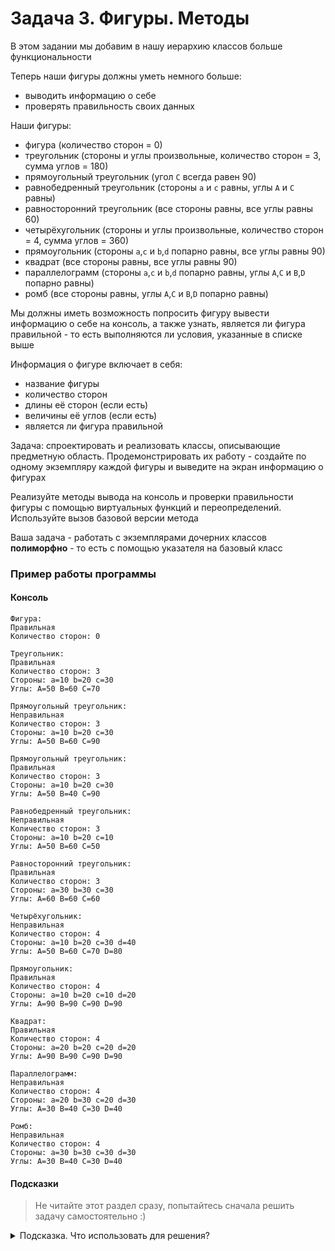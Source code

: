 # Задача 3. Фигуры. Методы
В этом задании мы добавим в нашу иерархию классов больше функциональности

Теперь наши фигуры должны уметь немного больше:
 - выводить информацию о себе
 - проверять правильность своих данных

Наши фигуры:
 - фигура (количество сторон = 0) 
 - треугольник (стороны и углы произвольные, количество сторон = 3, сумма углов = 180) 
 - прямоугольный треугольник (угол `C` всегда равен 90)
 - равнобедренный треугольник (стороны `a` и `c` равны, углы `A` и `C` равны)
 - равносторонний треугольник (все стороны равны, все углы равны 60)
 - четырёхугольник (стороны и углы произвольные, количество сторон = 4, сумма углов = 360)
 - прямоугольник (стороны `a`,`c` и `b`,`d` попарно равны, все углы равны 90)
 - квадрат (все стороны равны, все углы равны 90)
 - параллелограмм (стороны `a`,`c` и `b`,`d` попарно равны, углы `A`,`C` и `B`,`D` попарно равны)
 - ромб (все стороны равны, углы `A`,`C` и `B`,`D` попарно равны)
 
Мы должны иметь возможность попросить фигуру вывести информацию о себе на консоль, а также узнать, является ли фигура правильной - то есть выполняются ли условия, указанные в списке выше

Информация о фигуре включает в себя:
 - название фигуры
 - количество сторон
 - длины её сторон (если есть)
 - величины её углов (если есть)
 - является ли фигура правильной

Задача: спроектировать и реализовать классы, описывающие предметную область. Продемонстрировать их работу - создайте по одному экземпляру каждой фигуры и выведите на экран информацию о фигурах

Реализуйте методы вывода на консоль и проверки правильности фигуры с помощью виртуальных функций и переопределений. Используйте вызов базовой версии метода

Ваша задача - работать с экземплярами дочерних классов **полиморфно** - то есть с помощью указателя на базовый класс

### Пример работы программы
#### Консоль
```
Фигура:
Правильная
Количество сторон: 0

Треугольник:
Правильная
Количество сторон: 3
Стороны: a=10 b=20 c=30
Углы: A=50 B=60 C=70

Прямоугольный треугольник:
Неправильная
Количество сторон: 3
Стороны: a=10 b=20 c=30
Углы: A=50 B=60 C=90

Прямоугольный треугольник:
Правильная
Количество сторон: 3
Стороны: a=10 b=20 c=30
Углы: A=50 B=40 C=90

Равнобедренный треугольник:
Неправильная
Количество сторон: 3
Стороны: a=10 b=20 c=10
Углы: A=50 B=60 C=50

Равносторонний треугольник:
Правильная
Количество сторон: 3
Стороны: a=30 b=30 c=30
Углы: A=60 B=60 C=60

Четырёхугольник:
Неправильная
Количество сторон: 4
Стороны: a=10 b=20 c=30 d=40
Углы: A=50 B=60 C=70 D=80

Прямоугольник:
Правильная
Количество сторон: 4
Стороны: a=10 b=20 c=10 d=20
Углы: A=90 B=90 C=90 D=90

Квадрат:
Правильная
Количество сторон: 4
Стороны: a=20 b=20 c=20 d=20
Углы: A=90 B=90 C=90 D=90

Параллелограмм:
Неправильная
Количество сторон: 4
Стороны: a=20 b=30 c=20 d=30
Углы: A=30 B=40 C=30 D=40

Ромб:
Неправильная
Количество сторон: 4
Стороны: a=30 b=30 c=30 d=30
Углы: A=30 B=40 C=30 D=40
```
#### Подсказки

> Не читайте этот раздел сразу, попытайтесь сначала решить задачу самостоятельно :)

<details>

<summary>Подсказка. Что использовать для решения?</summary>

Нам нужно будет создать в классе фигуры два виртуальных метода - `void print_info()` и `bool check()`. Для фигуры будет выводиться только информация об имени, правильности и количестве сторон. Для треугольника и четырёхугольника добавится информация о длине сторон и величине углов - чтобы не дублировать код, используйте в переопределении метода `print_info` базовую версию из класса фигуры

Метод `check` будет переопределяться в каждом классе, так как у каждой фигуры в иерархии наследования добавляются новые условия. Чтобы не терять результаты проверки из класса родителя и не дублировать код - вызывайте базовую версию метода `check`. Таким образом, вам нужно будет проверить сумму углов в треугольнике только в классе треугольника, наследникам нужно будет проверить только свои условия и вызвать базовую версию из класса треугольник. А вот в классе треугольник вызывать базовую версию не надо - потому что класс фигура проверяет количество сторон на равенство нулю, а в классе треугольник и в наследниках их будет 3

</details>